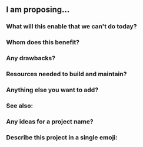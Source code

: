 <!--
This template can help you pitch your idea.
Fill in whatever sections you want, or feel free to ignore it!
-->

## I am proposing...

<!-- One sentence description -->

### What will this enable that we can't do today?

<!--
Describe in a few sentences the problem and how this idea
can solve it or get us closer to a solution.
-->

### Whom does this benefit?

<!--
Who are the end users?
Beginners / Power Users?
Insiders / Outsiders?
Developers / Consumers / Mappers / Teachers / someone else?
-->

### Any drawbacks?

<!--
Be honest!  Will this make things worse for anyone?
Who will be your biggest critic and how can we win them over?
-->

### Resources needed to build and maintain?

<!--
Who will build this?
Need a database / hosting?
Independent project or run on OpenStreetMap infrastructure?
-->

### Anything else you want to add?

<!--
Development notes, sketches, wireframes?
Ideas you rejected?
Random thoughts?
-->

### See also:

<!--
Prior art, links to existing similar or related projects
-->

### Any ideas for a project name?

<!--
Think outside the box.  Not everything needs to be an
OpenSomethingMap or have OSM in the name of it.
-->

### Describe this project in a single emoji:

<!--
Hopefully your idea is not :poop:
See https://www.webpagefx.com/tools/emoji-cheat-sheet/ for suggestions
-->
